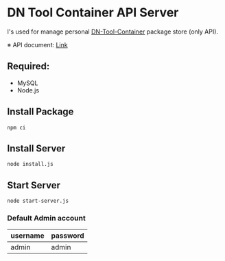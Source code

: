 # DN Tool Container API Server

I's used for manage personal [DN-Tool-Container](https://github.com/como65416/DnToolContainer) package store (only API).

※ API document: [Link](https://como65416.github.io/DN-Tool-Container-Store-API-Server/)

## Required:

- MySQL
- Node.js

## Install Package

```
npm ci
```

## Install Server

```
node install.js
```

## Start Server

```
node start-server.js
```

### Default Admin account

| username | password |
| --- | --- | 
| admin | admin |
